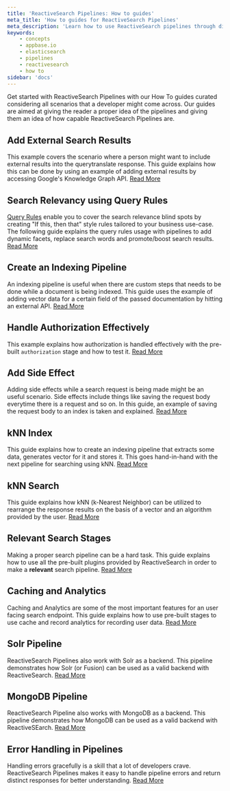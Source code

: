 ```yaml
---
title: 'ReactiveSearch Pipelines: How to guides'
meta_title: 'How to guides for ReactiveSearch Pipelines'
meta_description: 'Learn how to use ReactiveSearch pipelines through different examples'
keywords:
    - concepts
    - appbase.io
    - elasticsearch
    - pipelines
    - reactivesearch
    - how to
sidebar: 'docs'
---
```


Get started with ReactiveSearch Pipelines with our How To guides curated considering all scenarios that a developer might come across. Our guides are aimed at giving the reader a proper idea of the pipelines and giving them an idea of how capable ReactiveSearch Pipelines are.

## Add External Search Results

This example covers the scenario where a person might want to include external results into the querytranslate response. This guide explains how this can be done by using an example of adding external results by accessing Google's Knowledge Graph API. [Read More](add-external-search-results)

## Search Relevancy using Query Rules
[Query Rules](docs/search/rules/) enable you to cover the search relevance blind spots by creating "If this, then that" style rules tailored to your business use-case. The following guide explains the query rules usage with pipelines to add dynamic facets, replace search words and promote/boost search results. [Read More](query-rules)

## Create an Indexing Pipeline

An indexing pipeline is useful when there are custom steps that needs to be done while a document is being indexed. This guide uses the example of adding vector data for a certain field of the passed documentation by hitting an external API. [Read More](create-an-indexing-pipeline)

## Handle Authorization Effectively

This example explains how authorization is handled effectively with the pre-built `authorization` stage and how to test it. [Read More](handle-authorization-effectively)

## Add Side Effect

Adding side effects while a search request is being made might be an useful scenario. Side effects include things like saving the request body everytime there is a request and so on. In this guide, an example of saving the request body to an index is taken and explained. [Read More](add-side-effect-search-query)

## kNN Index

This guide explains how to create an indexing pipeline that extracts some data, generates vector for it and stores it. This goes hand-in-hand with the next pipeline for searching using kNN. [Read More](knn-indexing)

## kNN Search

This guide explains how kNN (k-Nearest Neighbor) can be utilized to rearrange the response results on the basis of a vector and an algorithm provided by the user. [Read More](knn-response-stage)

## Relevant Search Stages

Making a proper search pipeline can be a hard task. This guide explains how to use all the pre-built plugins provided by ReactiveSearch in order to make a **relevant** search pipeline. [Read More](relevant-search-stages)

## Caching and Analytics

Caching and Analytics are some of the most important features for an user facing search endpoint. This guide explains how to use pre-built stages to use cache and record analytics for recording user data. [Read More](caching-and-recording-analytics)

## Solr Pipeline

ReactiveSearch Pipelines also work with Solr as a backend. This pipeline demonstrates how Solr (or Fusion) can be used as a valid backend with ReactiveSearch. [Read More](solr-pipeline)

## MongoDB Pipeline

ReactiveSearch Pipeline also works with MongoDB as a backend. This pipeline demonstrates how MongoDB can be used as a valid backend with ReactiveSEarch. [Read More](mongodb-pipeline)

## Error Handling in Pipelines

Handling errors gracefully is a skill that a lot of developers crave. ReactiveSearch Pipelines makes it easy to handle pipeline errors and return distinct responses for better understanding. [Read More](error-handling-in-pipeline)

